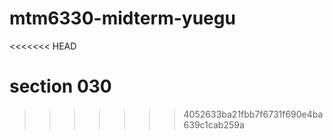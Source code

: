 # mtm6330-midterm-yuegu
<<<<<<< HEAD

section 030
=======
>>>>>>> 4052633ba21fbb7f6731f690e4ba639c1cab259a
